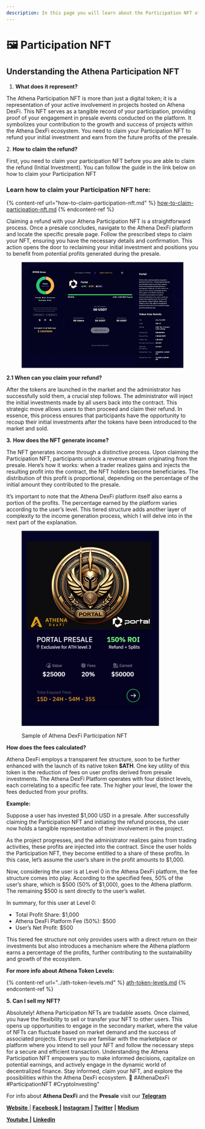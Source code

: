 ```yaml
---
description: In this page you will learn about the Participation NFT of Athena DexFi
---
```


# 🖼️ Participation NFT

## **Understanding the Athena Participation NFT**

1. **What does it represent?**

The Athena Participation NFT is more than just a digital token; it is a representation of your active involvement in projects hosted on Athena DexFi. This NFT serves as a tangible record of your participation, providing proof of your engagement in presale events conducted on the platform. It symbolizes your contribution to the growth and success of projects within the Athena DexFi ecosystem. You need to claim your Participation NFT to refund your initial investment and earn from the future profits of the presale.

2\. **How to claim the refund?**

First, you need to claim your participation NFT before you are able to claim the refund (Initial Investment). You can follow the guide in the link below on how to claim your Participation NFT

### Learn how to claim your Participation NFT here:

{% content-ref url="how-to-claim-participation-nft.md" %}
[how-to-claim-participation-nft.md](how-to-claim-participation-nft.md)
{% endcontent-ref %}

Claiming a refund with your Athena Participation NFT is a straightforward process. Once a presale concludes, navigate to the Athena DexFi platform and locate the specific presale page. Follow the prescribed steps to claim your NFT, ensuring you have the necessary details and confirmation. This action opens the door to reclaiming your initial investment and positions you to benefit from potential profits generated during the presale.

<figure><img src="../../../../.gitbook/assets/image.png" alt=""><figcaption></figcaption></figure>

**2.1 When can you claim your refund?**

After the tokens are launched in the market and the administrator has successfully sold them, a crucial step follows. The administrator will inject the initial investments made by all users back into the contract. This strategic move allows users to then proceed and claim their refund. In essence, this process ensures that participants have the opportunity to recoup their initial investments after the tokens have been introduced to the market and sold.

**3.** **How does the NFT generate income?**

The NFT generates income through a distinctive process. Upon claiming the Participation NFT, participants unlock a revenue stream originating from the presale. Here’s how it works: when a trader realizes gains and injects the resulting profit into the contract, the NFT holders become beneficiaries. The distribution of this profit is proportional, depending on the percentage of the initial amount they contributed to the presale.

It’s important to note that the Athena DexFi platform itself also earns a portion of the profits. The percentage earned by the platform varies according to the user’s level. This tiered structure adds another layer of complexity to the income generation process, which I will delve into in the next part of the explanation.

<figure><img src="../../../../.gitbook/assets/image (1).png" alt="" width="360"><figcaption><p>Sample of Athena DexFi Participation NFT</p></figcaption></figure>

**How does the fees calculated?**

Athena DexFi employs a transparent fee structure, soon to be further enhanced with the launch of its native token **$ATH**. One key utility of this token is the reduction of fees on user profits derived from presale investments. The Athena DexFi Platform operates with four distinct levels, each correlating to a specific fee rate. The higher your level, the lower the fees deducted from your profits.

**Example:**

Suppose a user has invested $1,000 USD in a presale. After successfully claiming the Participation NFT and initiating the refund process, the user now holds a tangible representation of their involvement in the project.

As the project progresses, and the administrator realizes gains from trading activities, these profits are injected into the contract. Since the user holds the Participation NFT, they become entitled to a share of these profits. In this case, let’s assume the user’s share in the profit amounts to $1,000.

Now, considering the user is at Level 0 in the Athena DexFi platform, the fee structure comes into play. According to the specified fees, 50% of the user’s share, which is $500 (50% of $1,000), goes to the Athena platform. The remaining $500 is sent directly to the user’s wallet.

In summary, for this user at Level 0:

* Total Profit Share: $1,000
* Athena DexFi Platform Fee (50%): $500
* User’s Net Profit: $500

This tiered fee structure not only provides users with a direct return on their investments but also introduces a mechanism where the Athena platform earns a percentage of the profits, further contributing to the sustainability and growth of the ecosystem.

**For more info about Athena Token Levels:**

{% content-ref url="../ath-token-levels.md" %}
[ath-token-levels.md](../ath-token-levels.md)
{% endcontent-ref %}

**5. Can I sell my NFT?**

Absolutely! Athena Participation NFTs are tradable assets. Once claimed, you have the flexibility to sell or transfer your NFT to other users. This opens up opportunities to engage in the secondary market, where the value of NFTs can fluctuate based on market demand and the success of associated projects. Ensure you are familiar with the marketplace or platform where you intend to sell your NFT and follow the necessary steps for a secure and efficient transaction. Understanding the Athena Participation NFT empowers you to make informed decisions, capitalize on potential earnings, and actively engage in the dynamic world of decentralized finance. Stay informed, claim your NFT, and explore the possibilities within the Athena DexFi ecosystem. 🚀 #AthenaDexFi #ParticipationNFT #CryptoInvesting”

For info about **Athena DexFi** and the **Presale** visit our [**Telegram**](https://t.me/AthenaDexFi\_Group)

[**Website** ](https://athenadexfi.io/)| [**Facebook** ](https://www.facebook.com/AthenaDexFi)**|** [**Instagram** ](https://www.instagram.com/athenadexfi/)**|** [**Twitter**](https://twitter.com/AthenaDexFi) **|** [**Medium**](https://medium.com/@AthenaDexFi)

[**Youtube** ](https://www.youtube.com/@AthenaDexFi)**|** [**Linkedin**](https://www.linkedin.com/company/athenadexfi/)
